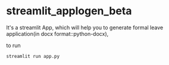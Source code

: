 # streamlit_applogen_beta

It's a streamlit App, which will help you to generate formal leave application(in docx format::python-docx), 

to run
```
streamlit run app.py
```
